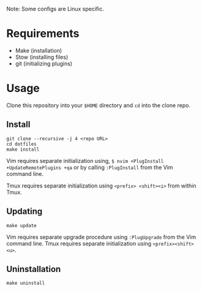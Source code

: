 Note: Some configs are Linux specific.


# Requirements

- Make (installation)
- Stow (installing files)
- git (initializing plugins)


# Usage

Clone this repository into your `$HOME` directory and `cd` into the clone repo.


## Install
    git clone --recursive -j 4 <repo URL>
    cd dotfiles
    make install

Vim requires separate initialization using, `$ nvim +PlugInstall
+UpdateRemotePlugins +qa`  or by calling `:PlugInstall` from the Vim command
line.

Tmux requires separate initialization using `<prefix> <shift><i>` from within
Tmux.


## Updating

    make update

Vim requires separate upgrade procedure using `:PlugUpgrade` from the Vim
command line.  Tmux requires separate initialization using `<prefix><shift><u>`.


## Uninstallation

    make uninstall
